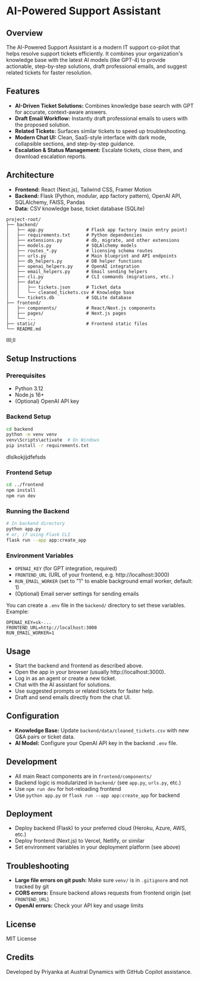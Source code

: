 
# AI-Powered Support Assistant

## Overview

The AI-Powered Support Assistant is a modern IT support co-pilot that helps resolve support tickets efficiently. It combines your organization's knowledge base with the latest AI models (like GPT-4) to provide actionable, step-by-step solutions, draft professional emails, and suggest related tickets for faster resolution.

## Features
- **AI-Driven Ticket Solutions:** Combines knowledge base search with GPT for accurate, context-aware answers.
- **Draft Email Workflow:** Instantly draft professional emails to users with the proposed solution.
- **Related Tickets:** Surfaces similar tickets to speed up troubleshooting.
- **Modern Chat UI:** Clean, SaaS-style interface with dark mode, collapsible sections, and step-by-step guidance.
- **Escalation & Status Management:** Escalate tickets, close them, and download escalation reports.


## Architecture
- **Frontend:** React (Next.js), Tailwind CSS, Framer Motion
- **Backend:** Flask (Python, modular, app factory pattern), OpenAI API, SQLAlchemy, FAISS, Pandas
- **Data:** CSV knowledge base, ticket database (SQLite)

```
project-root/
├── backend/
│   ├── app.py                # Flask app factory (main entry point)
│   ├── requirements.txt      # Python dependencies
│   ├── extensions.py         # db, migrate, and other extensions
│   ├── models.py             # SQLAlchemy models
│   ├── routes_*.py           # licensing schema routes
│   ├── urls.py               # Main blueprint and API endpoints
│   ├── db_helpers.py         # DB helper functions
│   ├── openai_helpers.py     # OpenAI integration
│   ├── email_helpers.py      # Email sending helpers
│   ├── cli.py                # CLI commands (migrations, etc.)
│   ├── data/
│   │   ├── tickets.json      # Ticket data
│   │   └── cleaned_tickets.csv # Knowledge base
│   └── tickets.db            # SQLite database
├── frontend/
│   ├── components/           # React/Next.js components
│   ├── pages/                # Next.js pages
│   └── ...
├── static/                   # Frontend static files
└── README.md
```
llll;ll

## Setup Instructions

### Prerequisites
- Python 3.12
- Node.js 16+
- (Optional) OpenAI API key


### Backend Setup
```bash
cd backend
python -m venv venv
venv\Scripts\activate  # On Windows
pip install -r requirements.txt
```

dlslkokjijdfefsds
### Frontend Setup
```bash
cd ../frontend
npm install
npm run dev
```


### Running the Backend
```bash
# In backend directory
python app.py
# or, if using Flask CLI
flask run --app app:create_app
```


### Environment Variables
- `OPENAI_KEY` (for GPT integration, required)
- `FRONTEND_URL` (URL of your frontend, e.g. http://localhost:3000)
- `RUN_EMAIL_WORKER` (set to "1" to enable background email worker, default: 1)
- (Optional) Email server settings for sending emails

You can create a `.env` file in the `backend/` directory to set these variables. Example:

```
OPENAI_KEY=sk-...
FRONTEND_URL=http://localhost:3000
RUN_EMAIL_WORKER=1
```


## Usage
- Start the backend and frontend as described above.
- Open the app in your browser (usually http://localhost:3000).
- Log in as an agent or create a new ticket.
- Chat with the AI assistant for solutions.
- Use suggested prompts or related tickets for faster help.
- Draft and send emails directly from the chat UI.


## Configuration
- **Knowledge Base:** Update `backend/data/cleaned_tickets.csv` with new Q&A pairs or ticket data.
- **AI Model:** Configure your OpenAI API key in the backend `.env` file.


## Development
- All main React components are in `frontend/components/`
- Backend logic is modularized in `backend/` (see `app.py`, `urls.py`, etc.)
- Use `npm run dev` for hot-reloading frontend
- Use `python app.py` or `flask run --app app:create_app` for backend


## Deployment
- Deploy backend (Flask) to your preferred cloud (Heroku, Azure, AWS, etc.)
- Deploy frontend (Next.js) to Vercel, Netlify, or similar
- Set environment variables in your deployment platform (see above)


## Troubleshooting
- **Large file errors on git push:** Make sure `venv/` is in `.gitignore` and not tracked by git
- **CORS errors:** Ensure backend allows requests from frontend origin (set `FRONTEND_URL`)
- **OpenAI errors:** Check your API key and usage limits


## License
MIT License

## Credits
Developed by Priyanka at Austral Dynamics with GitHub Copilot assistance.

